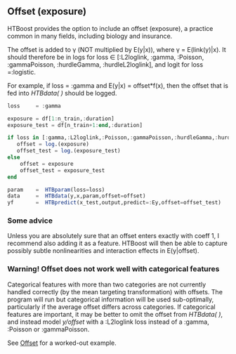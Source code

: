 ## Offset (exposure)

HTBoost provides the option to include an offset (exposure), a practice common in many fields, including biology and insurance. 

The offset is added to γ (NOT multiplied by E(y|x)), where γ = E(link(y)|x). It should therefore be in logs for
loss ∈ [:L2loglink, :gamma, :Poisson, :gammaPoisson, :hurdleGamma, :hurdleL2loglink],
and logit for loss =:logistic.

For example, if loss = :gamma and E(y|x) = offset*f(x), then the offset that is fed into *HTBdata( )* should be logged. 
```julia
loss     = :gamma 

exposure = df[1:n_train,:duration]
exposure_test = df[n_train+1:end,:duration]

if loss in [:gamma,:L2loglink,:Poisson,:gammaPoisson,:hurdleGamma,:hurdleL2loglink]
   offset = log.(exposure)
   offset_test = log.(exposure_test)
else
    offset = exposure 
    offset_test = exposure_test
end

param    =  HTBparam(loss=loss)              
data     =  HTBdata(y,x,param,offset=offset)    
yf       =  HTBpredict(x_test,output,predict=:Ey,offset=offset_test)
```

### Some advice 

Unless you are absolutely sure that an offset enters exactly with coeff 1, I recommend also adding it 
as a feature. HTBoost will then be able to capture possibly subtle nonlinearities and interaction effects
in E(y|offset).  


### Warning! Offset does not work well with categorical features

Categorical features with more than two categories are not currently handled correctly (by the mean targeting transformation)
with offsets. The program will run but categorical information will be used sub-optimally, particularly if the
average offset differs across categories. If categorical features are important, it may be better
to omit the offset from *HTBdata( )*, and instead model *y/offset* with a :L2loglink loss instead of a :gamma, :Poisson or :gammaPoisson. 

See [Offset](../examples/Offset.md) for a worked-out example.
